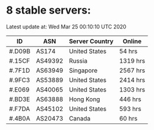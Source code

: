 # 8 stable servers:

Latest update at: Wed Mar 25 00:10:10 UTC 2020

| ID | ASN | Server Country | Online |
| -- | --- | -------------- | ------ |
| #.D09B | AS174 | United States | 54 hrs |
| #.15CF | AS49392 | Russia | 1319 hrs |
| #.7F1D | AS63949 | Singapore | 2567 hrs |
| #.9FC3 | AS53889 | United States | 2414 hrs |
| #.E069 | AS40065 | United States | 1303 hrs |
| #.BD3E | AS63888 | Hong Kong | 446 hrs |
| #.F7DA | AS45102 | United States | 593 hrs |
| #.4B0A | AS20473 | Canada | 60 hrs |

